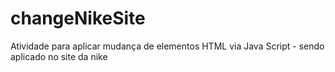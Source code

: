 # changeNikeSite
Atividade para aplicar mudança de elementos HTML via Java Script - sendo aplicado no site da nike
